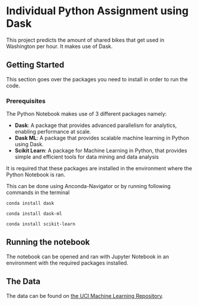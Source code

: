 # Individual Python Assignment using Dask

This project predicts the amount of shared bikes that get used in Washington per hour.
It makes use of Dask.

## Getting Started

This section goes over the packages you need to install in order to run the code.

### Prerequisites

The Python Notebook makes use of 3 different packages namely: 

* **Dask**: A package that provides advanced parallelism for analytics, enabling performance at scale.
* **Dask ML**: A package that provides scalable machine learning in Python using Dask.
* **Scikit Learn**: A package for Machine Learning in Python, that provides simple and efficient tools for data mining and data analysis

It is required that these packages are installed in the environment where the Python Notebook is ran.

This can be done using Anconda-Navigator or by running following commands in the terminal

```
conda install dask
```

```
conda install dask-ml
```

```
conda install scikit-learn
```

## Running the notebook

The notebook can be opened and ran with Jupyter Notebook in an environment with the required packages installed.

## The Data

The data can be found on [the UCI Machine Learning Repository](https://archive.ics.uci.edu/ml/datasets/bike+sharing+dataset).